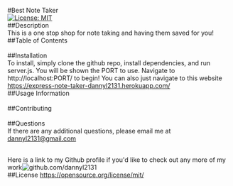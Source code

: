 
   #Best Note Taker
  <br /> [![License: MIT](https://img.shields.io/badge/License-MIT-yellow.svg)](https://opensource.org/licenses/MIT)
  <br /> ##Description
  <br /> This is a one stop shop for note taking and having them saved for you! 
  <br /> ##Table of Contents
  <br /> 
  <br /> ##Installation
  <br /> To install, simply clone the github repo, install dependencies, and run server.js. You will be shown the PORT to use. Navigate to http://localhost:PORT/ to begin! You can also just navigate to this website https://express-note-taker-dannyl2131.herokuapp.com/
  <br /> ##Usage Information
  <br /> 
  <br /> ##Contributing
  <br /> 
  <br /> ##Questions
  <br /> If there are any additional questions, please email me at dannyl2131@gmail.com

  <br /> Here is a link to my Github profile if you'd like to check out any more of my work![github.com/dannyl2131](github.com/dannyl2131)
  <br /> 
    ##License
    https://opensource.org/license/mit/      
